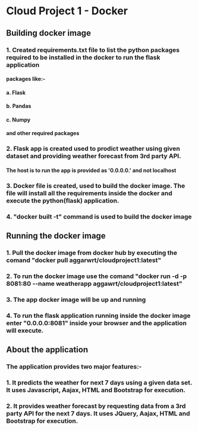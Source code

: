 # Cloud Project 1 - Docker

## Building docker image

### 1. Created requirements.txt file to list the python packages required to be installed in the docker to run the flask application
#### packages like:-
#### a. Flask
#### b. Pandas
#### c. Numpy
#### and other required packages

### 2. Flask app is created used to prodict weather using given dataset and providing weather forecast from 3rd party API.
#### The host is to run the app is provided as '0.0.0.0.' and not localhost

### 3. Docker file is created, used to build the docker image. The file will install all the requirements inside the docker and execute the python(flask) application.

### 4. "docker built -t" command is used to build the docker image

## Running the docker image

### 1. Pull the docker image from docker hub by executing the comand "docker pull aggarwrt/cloudproject1:latest"
### 2. To run the docker image use the comand "docker run -d -p 8081:80 --name weatherapp aggawrt/cloudproject1:latest"
### 3. The app docker image will be up and running
### 4. To run the flask application running inside the docker image enter "0.0.0.0:8081" inside your browser and the application will execute.

## About the application
### The application provides two major features:-
### 1. It predicts the weather for next 7 days using a given data set. It uses Javascript, Aajax, HTML and Bootstrap for execution.
### 2. It provides weather forecast by requesting data from a 3rd party API for the next 7 days. It uses JQuery, Aajax, HTML and Bootstrap for execution.
